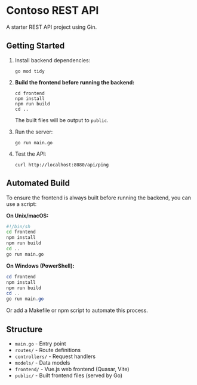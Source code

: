 ﻿# Contoso REST API

A starter REST API project using Gin.

## Getting Started

1. Install backend dependencies:
   ```
   go mod tidy
   ```

2. **Build the frontend before running the backend:**
   ```
   cd frontend
   npm install
   npm run build
   cd ..
   ```
   The built files will be output to `public`.

3. Run the server:
   ```
   go run main.go
   ```

4. Test the API:
   ```
   curl http://localhost:8080/api/ping
   ```

## Automated Build

To ensure the frontend is always built before running the backend, you can use a script:

**On Unix/macOS:**
```sh
#!/bin/sh
cd frontend
npm install
npm run build
cd ..
go run main.go
```

**On Windows (PowerShell):**
```powershell
cd frontend
npm install
npm run build
cd ..
go run main.go
```

Or add a Makefile or npm script to automate this process.

## Structure

- `main.go` - Entry point
- `routes/` - Route definitions
- `controllers/` - Request handlers
- `models/` - Data models
- `frontend/` - Vue.js web frontend (Quasar, Vite)
- `public/` - Built frontend files (served by Go)

